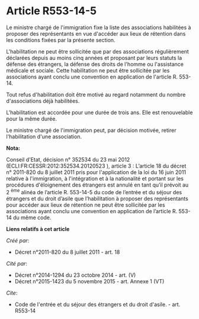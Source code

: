 # Article R553-14-5

Le ministre chargé de l'immigration fixe la liste des associations habilitées à proposer des représentants en vue d'accéder
aux lieux de rétention dans les conditions fixées par la présente section. 

L'habilitation ne peut être sollicitée que par des associations régulièrement déclarées depuis au moins cinq années et
proposant par leurs statuts la défense des étrangers, la défense des droits de l'homme ou l'assistance médicale et sociale.
Cette habilitation ne peut être sollicitée par les associations ayant conclu une convention en application de l'article R.
553-14. 

Tout refus d'habilitation doit être motivé au regard notamment du nombre d'associations déjà habilitées. 

L'habilitation est accordée pour une durée de trois ans. Elle est renouvelable pour la même durée. 

Le ministre chargé de l'immigration peut, par décision motivée, retirer l'habilitation d'une association.

**Nota:**

Conseil d'Etat, décision n° 352534 du 23 mai 2012 (ECLI:FR:CESSR:2012:352534.20120523	), article 3 : L’article 18 du décret n°
2011-820 du 8 juillet 2011 pris pour l'application de la loi du 16 juin 2011 relative à l'immigration, à l'intégration et à
la nationalité et portant sur les procédures d'éloignement des étrangers est annulé en tant qu’il prévoit au 2
  <sup>ème</sup> alinéa de l’article R. 553-14-5 du code de l’entrée et du séjour des étrangers et du droit d’asile que
l’habilitation à proposer des représentants pour accéder aux lieux de rétention ne peut être sollicitée par les associations
ayant conclu une convention en application de l’article R. 553-14 du même code.

**Liens relatifs à cet article**

_Créé par_:

  - Décret n°2011-820 du 8 juillet 2011 - art. 18

_Cité par_:

  - Décret n°2014-1294 du 23 octobre 2014 - art. (V)
  - Décret n°2015-1423 du 5 novembre 2015 - art. Annexe 1 (VT)

_Cite_:

  - Code de l'entrée et du séjour des étrangers et du droit d'asile. - art. R553-14
